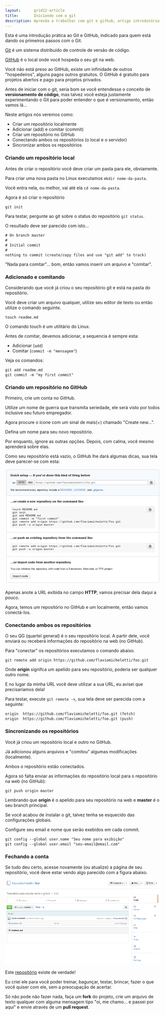 ```yaml
---
layout:      grid12-article
title:       Iniciando com o git
description: Aprenda a trabalhar com git e github, artigo introdutório bastante prático e que promete reduzir a curva de aprendizado da ferramenta.
---
```


Esta é uma introdução prática ao Git e GitHub, indicado para quem está dando os primeiros passos com o Git.

[Git]( "link-externo") é um sistema distribuído de controle de versão de código.

[GitHub]( "link-externo") é o local onde você hospeda o seu git na web. 

Você não está preso ao GitHub, existe um 
infinidade de outros "hospedeiros", alguns pagos outros gratuitos. O GitHub é gratuíto para projetos abertos e pago para 
projetos privados.

Antes de iniciar com o git, seria bom se você entendesse o conceito de __versionamento de código__, mas talvez você 
esteja justamente experimentando o Git para poder entender o que é versionamento, então vamos lá...

Neste artigos nós veremos como:

- Criar um repositório localmente
- Adicionar (add) e comitar (commit)
- Criar um repositório no GitHub
- Conectando ambos os repositórios (o local e o servidor)
- Sincronizar ambos os repositórios


### Criando um repositório local

Antes de criar o repositório você deve criar um pasta para ele, obviamente.

Para criar uma nova pasta no Linux executamos `mkdir nome-da-pasta`.

Você entra nela, ou melhor, vai até ela `cd nome-da-pasta`.

Agora é só criar o repositório

    git init

Para testar, pergunte ao git sobre o status do repositório `git status`.

O resultado deve ser parecido com isto...

    # On branch master
    #
    # Initial commit
    #
    nothing to commit (create/copy files and use "git add" to track)

"Nada para comitar"... bom, então vamos inserir um arquivo e "comitar".


### Adicionado e comitando

Considerando que você já criou o seu repositório git e está na pasta do repositório.

Você deve criar um arquivo qualquer, utilize seu editor de texto ou então utilize o comando seguinte.

    touch readme.md

O comando touch é um utilitário do Linux.

Antes de comitar, devemos adicionar, a sequencia é sempre esta:

- Adicionar (`add`)
- Comitar (`commit -m "mensagem"`)

Veja os comandos:

    git add readme.md
    git commit -m "my first commit"



### Criando um repositório no GitHub

Primeiro, crie um conta no GitHub. 

Utilize um nome de guerra que transmita seriedade, ele será visto por todos inclusive
seu futuro empregador.

Agora procure o ícone com um sinal de mais(+) chamado "Create new...".

Defina um nome para seu novo repositório.

Por enquanto, ignore as outras opções. Depois, com calma, você mesmo aprenderá sobre elas.

Como seu repositório está vazio, o GitHub lhe dará algumas dicas, sua tela deve parecer-se com esta:

![Imagem ilustrando a criação de um novo repositório no GitHub](create-new.png "Imagem ilustrando a criação de um novo repositório no GitHub")

Apenas anote a URL exibida no campo __HTTP__, vamos precisar dela daqui a pouco.

Agora, temos um repositório no GitHub e um localmente, então vamos conectá-los.



### Conectando ambos os repositórios

O seu QG (quartel general) é o seu repositório local. A partir dele, você enviará ou receberá informações do repositório
na web (no GitHub).

Para "conectar" os repositórios executamos o comando abaixo.

    git remote add origin https://github.com/flaviomicheletti/foo.git

Onde __origin__ signifca um apelido para seu repositório, poderia ser qualquer outro nome.

E no lugar da minha URL você deve utilizar a sua URL, eu avisei que precisaríamos dela!

Para testar, execute `git remote -v`, sua tela deve ser parecida com a seguinte:

    origin	https://github.com/flaviomicheletti/foo.git (fetch)
    origin	https://github.com/flaviomicheletti/foo.git (push)



### Sincronizando os repositórios

Você já criou um repositório local e outro no GitHub.

Já adicionou alguns arquivos e "comitou" algumas modificações (localmente).

Ambos o repositório estão conectados.

Agora só falta enviar as informações do repositório local para o repositório na web (no GitHub):

    git push origin master

Lembrando que __origin__ é o apelido para seu repositório na web e __master__ é o seu branch principal.

Se você acabou de instalar o git, talvez tenha se esquecido das configurações globais.

Configure seu email e nome que serão exebidos em cada commit.

    git config --global user.name "Seu nome para exibição"
    git config --global user.email "seu-email@email.com"



### Fechando a conta

Se tudo deu certo, acesse novamente (ou atualize) a página de seu repositório, você deve estar vendo algo parecido
com a figura abaixo.

![Imagem ilustrando um repositório no GitHub](repo.png "Imagem ilustrando um repositório no GitHub")

Este [repositório](https://github.com/devfuria/foo "link-externo") existe de verdade!

Eu criei ele para você poder treinar, bagunçar, testar, brincar, fazer o que você quiser com ele,
sem a preocupação de acertar. 

Só não pode não fazer nada, faça um __fork__ do projeto, crie um arquivo de texto qualquer com alguma mensagem tipo "oi, me chamo... e passei por aqui"
e envie através de um __pull request__.